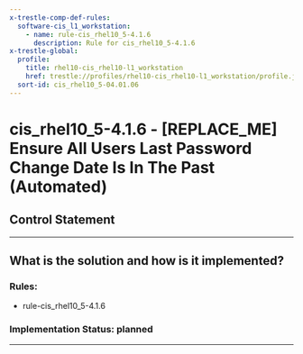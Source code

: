 ```yaml
---
x-trestle-comp-def-rules:
  software-cis_l1_workstation:
    - name: rule-cis_rhel10_5-4.1.6
      description: Rule for cis_rhel10_5-4.1.6
x-trestle-global:
  profile:
    title: rhel10-cis_rhel10-l1_workstation
    href: trestle://profiles/rhel10-cis_rhel10-l1_workstation/profile.json
  sort-id: cis_rhel10_5-04.01.06
---
```


# cis_rhel10_5-4.1.6 - \[REPLACE_ME\] Ensure All Users Last Password Change Date Is In The Past (Automated)

## Control Statement

______________________________________________________________________

## What is the solution and how is it implemented?

<!-- For implementation status enter one of: implemented, partial, planned, alternative, not-applicable -->

<!-- Note that the list of rules under ### Rules: is read-only and changes will not be captured after assembly to JSON -->

<!-- Add control implementation description here for control: cis_rhel10_5-4.1.6 -->

### Rules:

  - rule-cis_rhel10_5-4.1.6

### Implementation Status: planned

______________________________________________________________________
